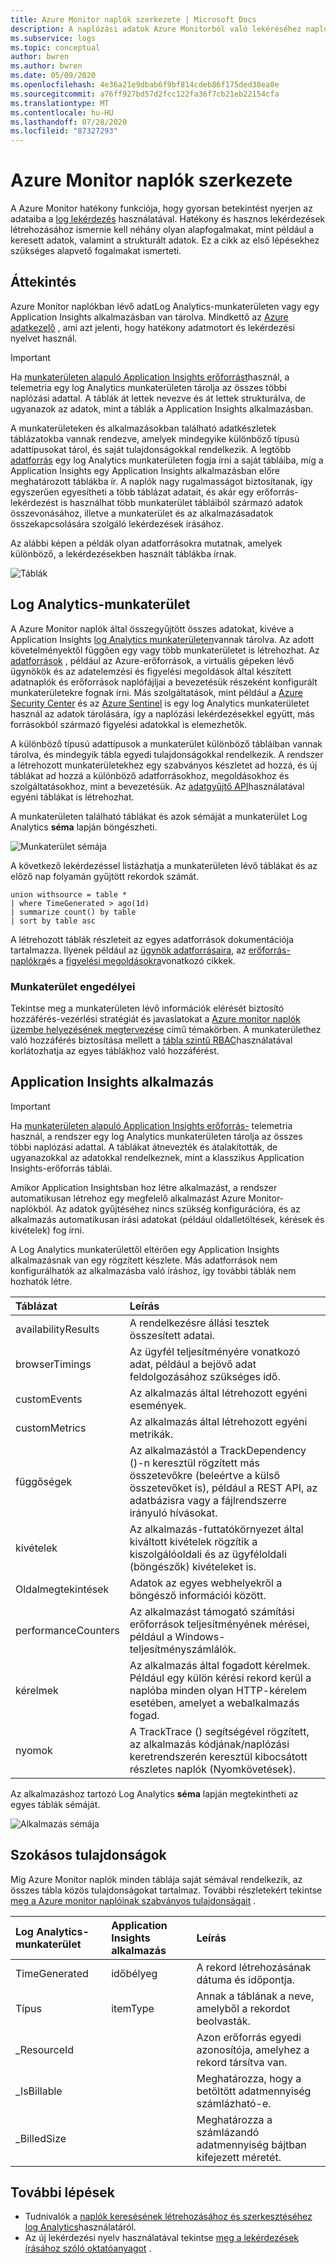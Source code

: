 ```yaml
---
title: Azure Monitor naplók szerkezete | Microsoft Docs
description: A naplózási adatok Azure Monitorból való lekéréséhez naplózási lekérdezés szükséges.  Ez a cikk azt ismerteti, hogyan használhatók az új naplók a Azure Monitorban, és olyan fogalmakat tartalmaz, amelyeket meg kell értenie, mielőtt újat hozna létre.
ms.subservice: logs
ms.topic: conceptual
author: bwren
ms.author: bwren
ms.date: 05/09/2020
ms.openlocfilehash: 4e36a21e9dbab6f9bf814cdeb86f175ded38ea8e
ms.sourcegitcommit: a76ff927bd57d2fcc122fa36f7cb21eb22154cfa
ms.translationtype: MT
ms.contentlocale: hu-HU
ms.lasthandoff: 07/28/2020
ms.locfileid: "87327293"
---
```

# <a name="structure-of-azure-monitor-logs"></a>Azure Monitor naplók szerkezete
A Azure Monitor hatékony funkciója, hogy gyorsan betekintést nyerjen az adataiba a [log lekérdezés](log-query-overview.md) használatával. Hatékony és hasznos lekérdezések létrehozásához ismernie kell néhány olyan alapfogalmakat, mint például a keresett adatok, valamint a strukturált adatok. Ez a cikk az első lépésekhez szükséges alapvető fogalmakat ismerteti.

## <a name="overview"></a>Áttekintés
Azure Monitor naplókban lévő adatLog Analytics-munkaterületen vagy egy Application Insights alkalmazásban van tárolva. Mindkettő az [Azure adatkezelő](/azure/data-explorer/) , ami azt jelenti, hogy hatékony adatmotort és lekérdezési nyelvet használ.

> [!IMPORTANT]
> Ha [munkaterületen alapuló Application Insights erőforrást](../app/create-workspace-resource.md)használ, a telemetria egy log Analytics munkaterületen tárolja az összes többi naplózási adattal. A táblák át lettek nevezve és át lettek strukturálva, de ugyanazok az adatok, mint a táblák a Application Insights alkalmazásban.

A munkaterületeken és alkalmazásokban található adatkészletek táblázatokba vannak rendezve, amelyek mindegyike különböző típusú adattípusokat tárol, és saját tulajdonságokkal rendelkezik. A legtöbb [adatforrás](../platform/data-sources.md) egy log Analytics munkaterületen fogja írni a saját tábláiba, míg a Application Insights egy Application Insights alkalmazásban előre meghatározott táblákba ír. A naplók nagy rugalmasságot biztosítanak, így egyszerűen egyesítheti a több táblázat adatait, és akár egy erőforrás-lekérdezést is használhat több munkaterület tábláiból származó adatok összevonásához, illetve a munkaterület és az alkalmazásadatok összekapcsolására szolgáló lekérdezések írásához.

Az alábbi képen a példák olyan adatforrásokra mutatnak, amelyek különböző, a lekérdezésekben használt táblákba írnak.

![Táblák](media/logs-structure/queries-tables.png)

## <a name="log-analytics-workspace"></a>Log Analytics-munkaterület
A Azure Monitor naplók által összegyűjtött összes adatokat, kivéve a Application Insights [log Analytics munkaterületen](../platform/manage-access.md)vannak tárolva. Az adott követelményektől függően egy vagy több munkaterületet is létrehozhat. Az [adatforrások](../platform/data-sources.md) , például az Azure-erőforrások, a virtuális gépeken lévő ügynökök és az adatelemzési és figyelési megoldások által készített adatnaplók és erőforrások naplófájljai a bevezetésük részeként konfigurált munkaterületekre fognak írni. Más szolgáltatások, mint például a [Azure Security Center](../../security-center/index.yml) és az [Azure Sentinel](../../sentinel/index.yml) is egy log Analytics munkaterületet használ az adatok tárolására, így a naplózási lekérdezésekkel együtt, más forrásokból származó figyelési adatokkal is elemezhetők.

A különböző típusú adattípusok a munkaterület különböző tábláiban vannak tárolva, és mindegyik tábla egyedi tulajdonságokkal rendelkezik. A rendszer a létrehozott munkaterületekhez egy szabványos készletet ad hozzá, és új táblákat ad hozzá a különböző adatforrásokhoz, megoldásokhoz és szolgáltatásokhoz, mint a bevezetésük. Az [adatgyűjtő API](../platform/data-collector-api.md)használatával egyéni táblákat is létrehozhat.

A munkaterületen található táblákat és azok sémáját a munkaterület Log Analytics **séma** lapján böngészheti.

![Munkaterület sémája](media/scope/workspace-schema.png)

A következő lekérdezéssel listázhatja a munkaterületen lévő táblákat és az előző nap folyamán gyűjtött rekordok számát. 

```Kusto
union withsource = table * 
| where TimeGenerated > ago(1d)
| summarize count() by table
| sort by table asc
```
A létrehozott táblák részleteit az egyes adatforrások dokumentációja tartalmazza. Ilyenek például az [ügynök adatforrásaira](../platform/agent-data-sources.md), az [erőforrás-naplókra](../platform/resource-logs-schema.md)és a [figyelési megoldásokra](../monitor-reference.md)vonatkozó cikkek.

### <a name="workspace-permissions"></a>Munkaterület engedélyei
Tekintse meg a munkaterületen lévő információk elérését biztosító hozzáférés-vezérlési stratégiát és javaslatokat a [Azure monitor naplók üzembe helyezésének megtervezése](../platform/design-logs-deployment.md) című témakörben. A munkaterülethez való hozzáférés biztosítása mellett a [tábla szintű RBAC](../platform/manage-access.md#table-level-rbac)használatával korlátozhatja az egyes táblákhoz való hozzáférést.

## <a name="application-insights-application"></a>Application Insights alkalmazás

> [!IMPORTANT]
> Ha [munkaterületen alapuló Application Insights erőforrás-](../app/create-workspace-resource.md) telemetria használ, a rendszer egy log Analytics munkaterületen tárolja az összes többi naplózási adattal. A táblákat átnevezték és átalakították, de ugyanazokkal az adatokkal rendelkeznek, mint a klasszikus Application Insights-erőforrás táblái.

Amikor Application Insightsban hoz létre alkalmazást, a rendszer automatikusan létrehoz egy megfelelő alkalmazást Azure Monitor-naplókból. Az adatok gyűjtéséhez nincs szükség konfigurációra, és az alkalmazás automatikusan írási adatokat (például oldalletöltések, kérések és kivételek) fog írni.

A Log Analytics munkaterülettől eltérően egy Application Insights alkalmazásnak van egy rögzített készlete. Más adatforrások nem konfigurálhatók az alkalmazásba való íráshoz, így további táblák nem hozhatók létre. 

| Táblázat | Leírás | 
|:---|:---|
| availabilityResults | A rendelkezésre állási tesztek összesített adatai. |
| browserTimings      | Az ügyfél teljesítményére vonatkozó adat, például a bejövő adat feldolgozásához szükséges idő. |
| customEvents        | Az alkalmazás által létrehozott egyéni események. |
| customMetrics       | Az alkalmazás által létrehozott egyéni metrikák. |
| függőségek        | Az alkalmazástól a TrackDependency ()-n keresztül rögzített más összetevőkre (beleértve a külső összetevőket is), például a REST API, az adatbázisra vagy a fájlrendszerre irányuló hívásokat. |
| kivételek          | Az alkalmazás-futtatókörnyezet által kiváltott kivételek rögzítik a kiszolgálóoldali és az ügyféloldali (böngészők) kivételeket is.|
| Oldalmegtekintések           | Adatok az egyes webhelyekről a böngésző információi között. |
| performanceCounters | Az alkalmazást támogató számítási erőforrások teljesítményének mérései, például a Windows-teljesítményszámlálók. |
| kérelmek            | Az alkalmazás által fogadott kérelmek. Például egy külön kérési rekord kerül a naplóba minden olyan HTTP-kérelem esetében, amelyet a webalkalmazás fogad.  |
| nyomok              | A TrackTrace () segítségével rögzített, az alkalmazás kódjának/naplózási keretrendszerén keresztül kibocsátott részletes naplók (Nyomkövetések). |

Az alkalmazáshoz tartozó Log Analytics **séma** lapján megtekintheti az egyes táblák sémáját.

![Alkalmazás sémája](media/scope/application-schema.png)

## <a name="standard-properties"></a>Szokásos tulajdonságok
Míg Azure Monitor naplók minden táblája saját sémával rendelkezik, az összes tábla közös tulajdonságokat tartalmaz. További részletekért tekintse [meg a Azure monitor naplóinak szabványos tulajdonságait](../platform/log-standard-properties.md) .

| Log Analytics-munkaterület | Application Insights alkalmazás | Leírás |
|:---|:---|:---|
| TimeGenerated | időbélyeg  | A rekord létrehozásának dátuma és időpontja. |
| Típus          | itemType   | Annak a táblának a neve, amelyből a rekordot beolvasták. |
| _ResourceId   |            | Azon erőforrás egyedi azonosítója, amelyhez a rekord társítva van. |
| _IsBillable   |            | Meghatározza, hogy a betöltött adatmennyiség számlázható-e. |
| _BilledSize   |            | Meghatározza a számlázandó adatmennyiség bájtban kifejezett méretét. |

## <a name="next-steps"></a>További lépések
- Tudnivalók a [naplók keresésének létrehozásához és szerkesztéséhez log Analytics](./log-query-overview.md)használatáról.
- Az új lekérdezési nyelv használatával tekintse [meg a lekérdezések írásához szóló oktatóanyagot](./get-started-queries.md) .

